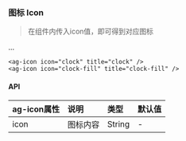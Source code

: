### 图标 Icon

> 在组件内传入icon值，即可得到对应图标

<div class="component-wrapper">
    <ag-icon icon="clock mr5" title="clock" />
    <ag-icon icon="clock-fill mr5" title="clock-fill" />
    <ag-icon icon="news mr5" title="news" />
    <ag-icon icon="news-fill mr5" title="news-fill" />
    <ag-icon icon="delete mr5" title="delete" />
    <ag-icon icon="delete-fill mr5" title="delete-fill" />
    ...
</div>

```vue
<ag-icon icon="clock" title="clock" />
<ag-icon icon="clock-fill" title="clock-fill" />
```

#### API
|ag-icon属性|说明|类型|默认值|
| :-----| :---- | :---- | :---- |
|icon|图标内容|String|-|

<script>
    import Vue from 'vue'
    import AngeUI from '../../src'
    import '@/scss/docs.scss'
    Vue.use(AngeUI)

    export default {}
</script>